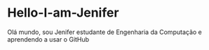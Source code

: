 # Hello-I-am-Jenifer
Olá mundo, sou Jenifer estudante de Engenharia da Computação e aprendendo a usar o GitHub 
